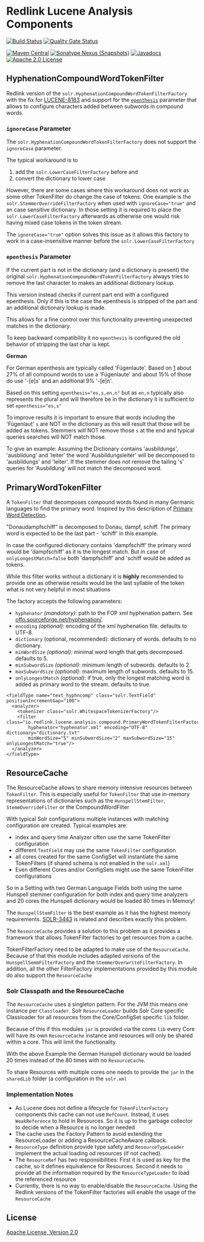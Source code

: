 # Redlink Lucene Analysis Components

[![Build Status](https://github.com/redlink-gmbh/solr-compound-word-filter/actions/workflows/maven-build-and-deploy.yaml/badge.svg)](https://github.com/redlink-gmbh/solr-compound-word-filter/actions/workflows/maven-build-and-deploy.yaml)
[![Quality Gate Status](https://sonarcloud.io/api/project_badges/measure?project=redlink-gmbh_solr-compound-word-filter&metric=alert_status)](https://sonarcloud.io/dashboard?id=redlink-gmbh_solr-compound-word-filter)

[![Maven Central](https://img.shields.io/maven-central/v/io.redlink.solr/compound-word-filter.png)](https://central.sonatype.com/namespace/io.redlink.solr)
[![Sonatype Nexus (Snapshots)](https://img.shields.io/nexus/s/https/oss.sonatype.org/io.redlink.solr/compound-word-filter.png)](https://oss.sonatype.org/#nexus-search;gav~io.redlink.solr~~~~)
[![Javadocs](https://www.javadoc.io/badge/io.redlink.solr/compound-word-filter.svg)](https://www.javadoc.io/doc/io.redlink.solr/compound-word-filter)
[![Apache 2.0 License](https://img.shields.io/github/license/redlink-gmbh/solr-compound-word-filter.svg)](https://www.apache.org/licenses/LICENSE-2.0)

## HyphenationCompoundWordTokenFilter

Redlink version of the `solr.HyphenationCompoundWordTokenFilterFactory` with the fix for [LUCENE-8183](https://issues.apache.org/jira/browse/LUCENE-8183) and support for the [`epenthesis`](https://en.wikipedia.org/wiki/Epenthesis) parameter that allows to configure characters added between subwords in compound words.

### `ignoreCase` Parameter

The `solr.HyphenationCompoundWordTokenFilterFactory` does not support the `ignoreCase` parameter.

The typical workaround is to 

1. add the `solr.LowerCaseFilterFactory` before and
2. convert the dictionary to lower case

However, there are some cases where this workaround does not work as some other TokenFilter do change the case of tokens. One example is the `solr.StemmerOverrideFilterFactory` when used with `ignoreCase="true"` and an case sensitive dictionary. In those setting it is required to place the `solr.LowerCaseFilterFactory` afterwards as otherwise one would risk having mixed case tokens in the token stream. 

The `ignoreCase="true"` option solves this issue as it allows this factory to work in a case-insensitive manner before the `solr.LowerCaseFilterFactory`

### `epenthesis` Parameter

If the current part is not in the dictionary (and a dictionary is present) the original `solr.HyphenationCompoundWordTokenFilterFactory` always tries to remove the last character to makes an additional dictionary lookup.

This version instead checks if current part end with a configured epenthesis. Only if this is the case the epenthesis is stripped of the part and an additional dictionary lookup is made.

This allows for a fine control over this functionality preventing unexpected matches in the dictionary.

To keep backward compatibility it no `epenthesis` is configured the old behavior of stripping the last char is kept.  

__German__

For German epenthesis are typically called 'Fügenlaute'. Based on [1](https://www.linguistik.hu-berlin.de/de/institut/professuren/korpuslinguistik/lehre/alte_jahrgaenge/ws-2003/hs-phaenomene-deutsch/pdf/phaeno-kp-fugen.pdf) about 27% of all compound words to use a 'Fügenlaute' and about 15% of those do use '-[e]s' and an additional 9% '-[e]n'. 

Based on this setting `epenthesis="es,s,en,n"` but as `en,n` typically also represents the plural and will therefore be in the dictionary it is sufficient to set `epenthesis="es,s"`

To improve results it is important to ensure that words including the 'Fügenlaut' `s` are NOT in the dictionary as this will result that those will be added as tokens. Stemmers will NOT remove those `s` at the end and typical queries searches will NOT match those.

To give an example: Assuming the Dictionary contains 'ausbildungs', 'ausbildung' and 'leiter' the word 'Ausbildungsleiter' will be decomposed to 'ausbildungs' and 'leiter'. If the stemmer does not remove the tailing 's' queries for 'Ausbildung' will not match the decomposed word.

## PrimaryWordTokenFilter

A `TokenFilter` that decomposes compound words found in many Germanic languages to find the primary word. Inspired by this description of [Primary Word Detection](https://developer.s24.com/blog/german_stemming_like_a_pro.html#primary-word-detection-extending-the-token-filter).

"Donaudampfschiff" is decomposed to Donau, dampf, schiff. The primary word is expected to be the last part - 'schiff' in this example. 

In case the configured dictionary contains 'dampfschiff' the primary word would be 'dampfschiff' as it is the longest match. But in case of `onlyLongestMatch=false` both 'dampfschiff' and 'schiff would be added as tokens.

While this filter works without a dictionary it is <b>highly</b> recommended to provide one as otherwise results would be the last syllable of the token what is not very helpful in most situations

The factory accepts the following parameters:
 * `hyphenator` _(mandatory)_: path to the FOP xml hyphenation pattern. See [offo.sourceforge.net/hyphenation/](//offo.sourceforge.net/hyphenation/).
* `encoding` _(optional)_: encoding of the xml hyphenation file. defaults to UTF-8.
* `dictionary` (optional, recommended): dictionary of words. defaults to no dictionary.
* `minWordSize` _(optional)_: minimal word length that gets decomposed. defaults to 5.
* `minSubwordSize` _(optional)_: minimum length of subwords. defaults to 2.
* `maxSubwordSize` _(optional)_: maximum length of subwords. defaults to 15.
* `onlyLongestMatch` _(optional)_: if true, only the longest matching word is added as primary word to the stream. defaults to true.

```
<fieldType name="text_hyphncomp" class="solr.TextField" positionIncrementGap="100">
  <analyzer>
    <tokenizer class="solr.WhitespaceTokenizerFactory"/>
    <filter class="io.redlink.lucene.analysis.compound.PrimaryWordTokenFilterFactory"
        hyphenator="hyphenator.xml" encoding="UTF-8" dictionary="dictionary.txt" 
        minWordSize="5" minSubwordSize="2" maxSubwordSize="15" onlyLongestMatch="true"/>
  </analyzer>
</fieldType>
 ``` 
 
 ## ResourceCache
 
The ResourceCache allows to share memory intensive resources between `TokenFilter`. This is especially useful for `TokenFilter` that use in-memory representations of dictionaries such as the `HunspellStemFilter`, `StemmOverrideFilter` or the CompoundWordFilter

With typical Solr configurations multiple instances with matching configuration are created. Typical examples are: 

* index and query time Analyzer often use the same TokenFilter configuration
* different `TextField` may use the same `TokenFilter` configuration
* all cores created for the same ConfigSet will instantiate the same TokenFilters (if shared schema is not enabled in the `solr.xml`)
* Even different Cores and/or ConfigSets might use the same TokenFilter configurations

So in a Setting with two German Language Fields both using the same Hunspell stemmer configuration for both index and query time analyzers and 20 cores the Hunspell dictionary would be loaded 80 times in Memory!

The `HunspellStemFilter` is the best example as it has the highest memory requirements. [SOLR-3443](https://issues.apache.org/jira/browse/SOLR-3443) is related and describes exactly this problem.

The `ResourceCache` provides a solution to this problem as it provides a framework that allows TokenFilter factories to get resources from a cache.

TokenFilterFactory need to be adapted to make use of the `ResourceCache`. Because of that this module includes adapted versions of the `HunspellSemmFilterFactory` and the `StemmerOverwriteFilterFactory`. In addition, all the other FilterFactory implementations provided by this module do also support the `ResourceCache`

### Solr Classpath and the ResourceCache

The `ResourceCache` uses a singleton pattern. For the JVM this means one instance per `Classloader`.  Solr `ResourceLoader` builds Solr Core specific Classloader for all resources from the Core/ConfigSet specific `lib` folder.

Because of this if this modules `jar` is provided via the cores `lib` every Core will have its own `ResourceCache` instance and resources will only be shared within a core. This will limit the functionality.

With the above Example the German Hunspell dictionary would be loaded 20 times instead of the 80 times with no `ResourceCache`.

To share Resources with multiple cores one needs to provide the `jar` in the `sharedLib` folder (a configuration in the `solr.xml`

### Implementation Notes

* As Lucene does not define a lifecycle for `TokenFilterFactory` components 
this cache can not use `RefCount`. Instead, it uses `WeakReference` 
to hold in Resources. So it is up to the garbage collector to decide when a Resource
is no longer needed
* The cache uses the Factory Pattern to avoid extending the ResourceLoader or
adding a ResourceCacheAware callback.
* `ResourceType` definition provide type safety and `ResourceTypeLoader`
implement the actual loading od resources (if not cached).
* The `ResourceRef` has two responsibilities: First it is used as key for 
the cache, so it defines equivalence for Resources. Second it needs to provide all the
information required by the `ResourceTypeLoader` to load the referenced resource
* Currently, there is no way to enable/disable the `ResourceCache`. Using the Redlink versions of the TokenFilter factories will enable the usage of the `ResourceCache`

 ## License
 
 [Apache License, Version 2.0](https://www.apache.org/licenses/LICENSE-2.0)
 